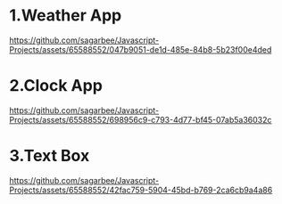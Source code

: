 <h1>1.Weather App</h1>

https://github.com/sagarbee/Javascript-Projects/assets/65588552/047b9051-de1d-485e-84b8-5b23f00e4ded

<h1>2.Clock App</h1>

https://github.com/sagarbee/Javascript-Projects/assets/65588552/698956c9-c793-4d77-bf45-07ab5a36032c

<h1>3.Text Box</h1>

https://github.com/sagarbee/Javascript-Projects/assets/65588552/42fac759-5904-45bd-b769-2ca6cb9a4a86





